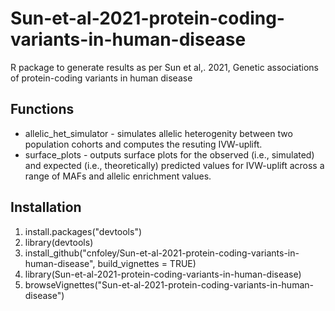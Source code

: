 # Sun-et-al-2021-protein-coding-variants-in-human-disease
R package to generate results as per Sun et al,. 2021, Genetic associations of protein-coding variants in human disease


## Functions
* allelic_het_simulator - simulates allelic heterogenity between two population cohorts and computes the resuting IVW-uplift.
* surface_plots - outputs surface plots for the observed (i.e., simulated) and expected (i.e., theoretically) predicted values for IVW-uplift across a range of MAFs and allelic enrichment values.

## Installation
1. install.packages("devtools")
2. library(devtools)
3. install_github("cnfoley/Sun-et-al-2021-protein-coding-variants-in-human-disease", build_vignettes = TRUE)
4. library(Sun-et-al-2021-protein-coding-variants-in-human-disease)
5. browseVignettes("Sun-et-al-2021-protein-coding-variants-in-human-disease")

